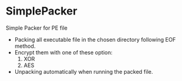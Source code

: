 # SimplePacker
 Simple Packer for PE file
- Packing all executable file in the chosen directory following EOF method.
- Encrypt them with one of these option:
  1. XOR
  2. AES
- Unpacking automatically when running the packed file.
